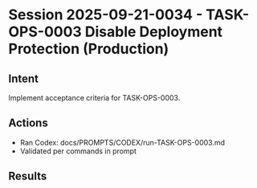 ﻿# Session 2025-09-21-0034 - TASK-OPS-0003 Disable Deployment Protection (Production)

## Intent
Implement acceptance criteria for TASK-OPS-0003.

## Actions
- Ran Codex: docs/PROMPTS/CODEX/run-TASK-OPS-0003.md
- Validated per commands in prompt

## Results
<fill after run>

